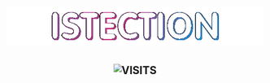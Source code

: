 <h1 align="center"><img src="gif/nickname.gif"                                      alt="ISTECTION"></h1>
<h2 align="center"><img src="https://profile-counter.glitch.me/ISTECTION/count.svg" alt="VISITS"   ></h2>
